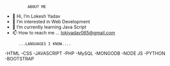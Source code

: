               ABOUT ME
- 👋 Hi, I’m Lokesh Yadav
- 👀 I’m interested in Web Development
- 🌱 I’m currently learning Java Script
- 📫 How to reach me ... lokiyadav065@gmail.com
<!---
Lokesh0s1/Lokesh0s1 is a ✨ special ✨ repository because its `README.md` (this file) appears on your GitHub profile.
You can click the Preview link to take a look at your changes.
--->
        
          ...LANGUAGES I KNOW....
-HTML
  -CSS
    -JAVASCRIPT
      -PHP
        -MySQL
      -MONGODB
    -NODE JS
  -PYTHON
-BOOTSTRAP
